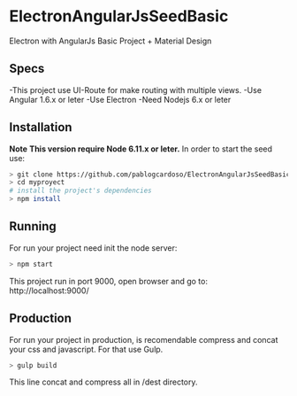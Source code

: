 # ElectronAngularJsSeedBasic
Electron with AngularJs Basic Project + Material Design

## Specs
-This project use UI-Route for make routing with multiple views.
-Use Angular 1.6.x or leter
-Use Electron
-Need Nodejs 6.x or leter

## Installation
**Note**
**This version require Node 6.11.x or leter.**
In order to start the seed use: 
```bash
> git clone https://github.com/pablogcardoso/ElectronAngularJsSeedBasic.git myproyect
> cd myproyect
# install the project's dependencies
> npm install

```

## Running
For run your project need init the node server:
```bash
> npm start

```
This project run in port 9000, open browser and go to: http://localhost:9000/

## Production
For run your project in production, is recomendable compress and concat your css and javascript.
For that use Gulp.
```bash
> gulp build

```
This line concat and compress all in /dest directory.

